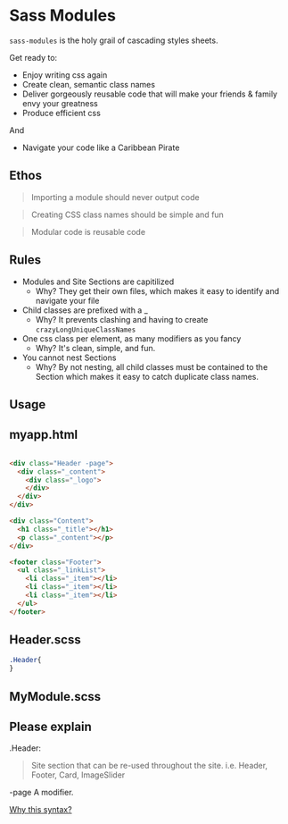 Sass Modules
=======

`sass-modules` is the holy grail of cascading styles sheets.

Get ready to:
- Enjoy writing css again
- Create clean, semantic class names
- Deliver gorgeously reusable code that will make your friends & family envy your greatness
- Produce efficient css

And
 - Navigate your code like a Caribbean Pirate


Ethos
----
> Importing a module should never output code

> Creating CSS class names should be simple and fun

> Modular code is reusable code


Rules
----
- Modules and Site Sections are capitilized
  - Why? They get their own files, which makes it easy to identify and navigate your file
- Child classes are prefixed with a _
  - Why? It prevents clashing and having to create `crazyLongUniqueClassNames`
- One css class per element, as many modifiers as you fancy
  - Why? It's clean, simple, and fun.
- You cannot nest Sections
  - Why? By not nesting, all child classes must be contained to the Section which makes it easy to catch duplicate class names.


Usage
-----

myapp.html
---
```html

<div class="Header -page">
  <div class="_content">
    <div class="_logo">
    </div>
  </div>
</div>

<div class="Content">
  <h1 class="_title"></h1>
  <p class="_content"></p>
</div>

<footer class="Footer">
  <ul class="_linkList">
    <li class="_item"></li>
    <li class="_item"></li>
    <li class="_item"></li>
  </ul>
</footer>

```



Header.scss
---
```scss
.Header{
}
```



MyModule.scss
---


Please explain
---------

.Header:
> Site section that can be re-used throughout the site. i.e. Header, Footer, Card, ImageSlider

-page
A modifier.

[Why this syntax?](http://viget.com/extend/bem-sass-modifiers)

